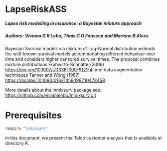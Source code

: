
<!-- README.md is generated from README.Rmd. Please edit that file -->

# LapseRiskASS

##### Lapse risk modelling in insurance: a Bayesian mixture approach

##### Authors: Viviana G R Lobo, Thais C O Fonseca and Mariane B Alves

Bayesian Survival models via mixture of Log-Normal distribution extends
the well-known survival models accommodating different behaviour over
time and considers higher censored survival times. The proposal combines
mixture distributions Fruhwirth-Schnatter(2006)
<https://doi.org/10.1007/s11336-009-9121-4>, and data augmentation
techniques Tanner and Wong (1987)
<https://doi/abs/10.1080/01621459.1987.10478458>.

More details about the lnmixsurv package see:
<https://github.com/vivianalobo/lnmixsurv.git>

# Prerequisites

``` r
require "lnmixsurv"
```

In this document, we present the Telco customer analysis that is
available at directory R.
